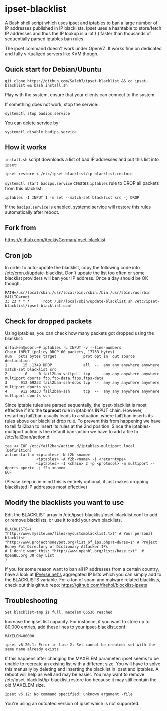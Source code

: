 ipset-blacklist
===============

A Bash shell script which uses ipset and iptables to ban a large number of IP addresses published in IP blacklists.
 Ipset uses a hashtable to store/fetch IP addresses and thus the IP lookup is a lot (!) faster than thousands of
  sequentially parsed iptables ban rules.

The ipset command doesn't work under OpenVZ. It works fine on dedicated and fully virtualized servers like KVM though.

## Quick start for Debian/Ubuntu
```shell
git clone https://github.com/Saleh7/ipset-blacklist && cd ipset-blacklist && bash install.sh

```
Play with the system, ensure that your clients can connect to the system.

If something does not work, stop the service:

    systemctl stop badips.service

You can delete service by:

    systemctl disable badips.service

## How it works
`install.sh` script downloads a list of bad IP addresses and put this list into `ipset`:

    ipset restore < /etc/ipset-blacklist/ip-blacklist.restore

`systemctl start badips.service` creates `iptables` rule to DROP all packets from this blacklist:

    iptables -I INPUT 1 -m set --match-set blacklist src -j DROP


If the `badips.service` is enabled, systemd service will restore this rules automatically after reboot.

## Fork from
https://github.com/AcckiyGerman/ipset-blacklist

## Cron job
In order to auto-update the blacklist, copy the following code into /etc/cron.d/update-blacklist.
 Don't update the list too often or some blacklist providers will ban your IP address. Once a day should be OK though.
```
PATH=/usr/local/sbin:/usr/local/bin:/sbin:/bin:/usr/sbin:/usr/bin
MAILTO=root
33 23 * * *      root /usr/local/sbin/update-blacklist.sh /etc/ipset-blacklist/ipset-blacklist.conf
```

## Check for dropped packets
Using iptables, you can check how many packets got dropped using the blacklist:

```
drfalken@wopr:~# iptables -L INPUT -v --line-numbers
Chain INPUT (policy DROP 60 packets, 17733 bytes)
num   pkts bytes target            prot opt in  out source   destination
1       15  1349 DROP              all  --  any any anywhere anywhere     match-set blacklist src
2        0     0 fail2ban-vsftpd   tcp  --  any any anywhere anywhere     multiport dports ftp,ftp-data,ftps,ftps-data
3      912 69233 fail2ban-ssh-ddos tcp  --  any any anywhere anywhere     multiport dports ssh
4      912 69233 fail2ban-ssh      tcp  --  any any anywhere anywhere     multiport dports ssh
```
Since iptable rules are parsed sequentally, the ipset-blacklist is most effective if it's the **topmost** rule in
 iptable's INPUT chain. However, restarting fail2ban usually leads to a situation, where fail2ban inserts its rules
  above our blacklist drop rule. To prevent this from happening we have to tell fail2ban to insert its rules at the
   2nd position. Since the iptables-multiport action is the default ban-action we have to add a file to
    /etc/fail2ban/action.d:
```
tee << EOF /etc/fail2ban/action.d/iptables-multiport.local
[Definition]
actionstart = <iptables> -N f2b-<name>
              <iptables> -A f2b-<name> -j <returntype>
              <iptables> -I <chain> 2 -p <protocol> -m multiport --dports <port> -j f2b-<name>
EOF
```
(Please keep in in mind this is entirely optional, it just makes dropping blacklisted IP addresses most effective)

## Modify the blacklists you want to use
Edit the BLACKLIST array in /etc/ipset-blacklist/ipset-blacklist.conf to add or remove blacklists, or use it to add your own blacklists.
```
BLACKLISTS=(
"http://www.mysite.me/files/mycustomblacklist.txt" # Your personal blacklist
"http://www.projecthoneypot.org/list_of_ips.php?t=d&rss=1" # Project Honey Pot Directory of Dictionary Attacker IPs
# I don't want this: "http://www.openbl.org/lists/base.txt"  # OpenBL.org 30 day List
)
```
If you for some reason want to ban all IP addresses from a certain country, have a look at [IPverse.net's](http://ipverse.net/ipblocks/data/countries/) aggregated IP lists which you can simply add to the BLACKLISTS variable. For a ton of spam and malware related blacklists, check out this github repo: https://github.com/firehol/blocklist-ipsets

## Troubleshooting

```Set blacklist-tmp is full, maxelem 65536 reached```

Increase the ipset list capacity. For instance, if you want to store up to 80,000 entries, add these lines to your ipset-blacklist.conf:
```
MAXELEM=80000
```

```ipset v6.20.1: Error in line 2: Set cannot be created: set with the same name already exists```

If this happens after changing the MAXELEM parameter: ipset seems to be unable to recreate an exising list with a different size. You will have to solve this manually by deleting and inserting the blacklist in ipset and iptables. A reboot will help as well and may be easier. You may want to remove /etc/ipset-blacklist/ip-blacklist.restore too because it may still contain the old MAXELEM size.

```ipset v6.12: No command specified: unknown argument -file```

You're using an outdated version of ipset which is not supported.
